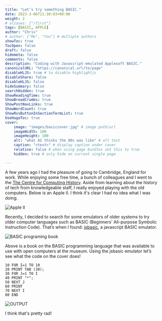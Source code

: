 ```yaml
---
title: "Let’s try something BASIC."
date: 2023-3-06T11:30:03+00:00
weight: 2
# aliases: ["/first"]
tags: [BASIC, APPLE]
author: "Chris"
# author: ["Me", "You"] # multiple authors
showToc: true
TocOpen: false
draft: false
hidemeta: false
comments: false
description: "Coding with Javascript-emulated Applesoft BASIC."
canonicalURL: "https://canonical.url/to/page"
disableHLJS: true # to disable highlightjs
disableShare: false
disableHLJS: false
hideSummary: false
searchHidden: true
ShowReadingTime: true
ShowBreadCrumbs: true
ShowPostNavLinks: true
ShowWordCount: true
ShowRssButtonInSectionTermList: true
UseHugoToc: true
cover:
    image: "images/basiccover.jpg" # image path/url
    imageWidth: 100
    imageHeight: 100
    alt: "what AI thinks the 80s was like" # alt text
    caption: "<text>" # display caption under cover
    relative: false # when using page bundles set this to true
    hidden: true # only hide on current single page

---
```


A few years ago I had the pleasure of going to Cambridge, England for work. While enjoying some free time,  a bunch of colleagues and I went to the [The Centre for Computing History](http://www.computinghistory.org.uk/). Aside from learning about the history of tech from knowledgeable staff, I really enjoyed playing with the old computers.
Below is an Apple II. I think it's clear I had no idea what I was doing.  


![Apple II](../../images/appleii.jpg)

Recently, I decided to search for some emulators of older systems to try older computer languages such as BASIC (Beginners' All-purpose Symbolic Instruction Code). That’s when I found: [jsbasic](https://www.calormen.com/jsbasic/),   a javascript BASIC emulator. 

![BASIC programing book](../../images/basic_book.jpg)

Above is a book on the BASIC programming language that was available to use with open computers at the museum. Using the jsbasic emulator let’s see what the code on the cover does!




```
10 FOR I=1 TO 10
20 PRINT TAB (30);
30 FOR J=1 TO I
40 PRINT "*";
50 NEXT J
60 PRINT
70 NEXT I
80 END
```

![OUTPUT](../../images/basic_output.png)

I think that's pretty rad! 
